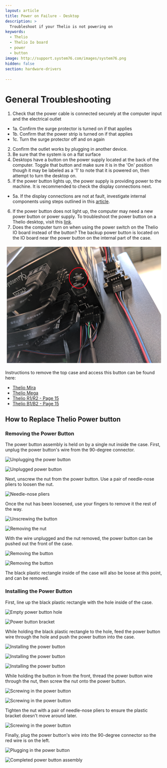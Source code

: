 ```yaml
---
layout: article
title: Power on Failure - Desktop
description: >
  Troubleshoot if your Thelio is not powering on
keywords:
  - Thelio
  - Thelio Io board
  - power
  - button
image: http://support.system76.com/images/system76.png
hidden: false
section: hardware-drivers

---
```


# General Troubleshooting

1. Check that the power cable is connected securely at the computer input and the electrical outlet
  - 1a. Confirm the surge protector is turned on if that applies
  - 1b. Confirm that the power strip is turned on if that applies
  - 1c. Turn the surge protector off and on again
2. Confirm the outlet works by plugging in another device.
3. Be sure that the system is on a flat surface
4. Desktops have a button on the power supply located at the back of the computer. Toggle that button and make sure it is in the 'On' position though it may be labeled as a '1' to note that it is powered on, then attempt to turn the desktop on.
5. If the power button lights up, the power supply is providing power to the machine. It is recommended to check the display connections next.
  - 5a. If the display connections are not at fault, investigate internal components using steps outlined in this [article](https://support.system76.com/articles/hardware-failure/).
6. If the power button does not light up, the computer may need a new power button or power supply. To troubleshoot the power button on a Thelio desktop, visit this [link](https://tech-docs.system76.com/models/thelio-massive-b1.2/repairs.html#troubleshooting-the-power-button).
7. Does the computer turn on when using the power switch on the Thelio IO board instead of the button? The backup power button is located on the IO board near the power button on the internal part of the case. 

![Thelio Io power button](/images/thelio-power-button/thelio-io-power-button.png)

Instructions to remove the top case and access this button can be found here: 

- [Thelio Mira](https://tech-docs.system76.com/models/thelio-mira-r1.0/repairs.html#troubleshooting-the-power-button) 
- [Thelio Mega](https://tech-docs.system76.com/models/thelio-mega-r1.0/repairs.html#troubleshooting-the-power-button)
- [Thelio R1/R2 - Page 15](https://github.com/system76/docs/blob/gh-pages/service-manuals/pdfs/Thelio/R1/thelio-r1-service-manual.pdf)
- [Thelio B1/B2 - Page 15](https://github.com/system76/docs/blob/gh-pages/service-manuals/pdfs/Thelio/B1/thelio-b1-service-manual.pdf)

## How to Replace Thelio Power button

### Removing the Power Button

The power button assembly is held on by a single nut inside the case. First, unplug the power button's wire from the 90-degree connector.

![Unplugging the power button](/images/thelio-power-button/unplug-1.jpg)

![Unplugged power button](/images/thelio-power-button/unplug-2.jpg)

Next, unscrew the nut from the power button. Use a pair of needle-nose pliers to loosen the nut.

![Needle-nose pliers](/images/thelio-power-button/needle-nose.jpg)

Once the nut has been loosened, use your fingers to remove it the rest of the way.

![Unscrewing the button](/images/thelio-power-button/unscrewing.jpg)

![Removing the nut](/images/thelio-power-button/nut-removal.jpg)

With the wire unplugged and the nut removed, the power button can be pushed out the front of the case.

![Removing the button](/images/thelio-power-button/button-removal-1.jpg)

![Removing the button](/images/thelio-power-button/button-removal-2.jpg)

The black plastic rectangle inside of the case will also be loose at this point, and can be removed.

### Installing the Power Button

First, line up the black plastic rectangle with the hole inside of the case.

![Empty power button hole](/images/thelio-power-button/power-button-hole.jpg)

![Power button bracket](/images/thelio-power-button/bracket.jpg)

While holding the black plastic rectangle to the hole, feed the power button wire through the hole and push the power button into the case.

![Installing the power button](/images/thelio-power-button/button-installation-1.jpg)

![Installing the power button](/images/thelio-power-button/button-installation-2.jpg)

![Installing the power button](/images/thelio-power-button/button-installation-3.jpg)

While holding the button in from the front, thread the power button wire through the nut, then screw the nut onto the power button.

![Screwing in the power button](/images/thelio-power-button/nut-installation-1.jpg)

![Screwing in the power button](/images/thelio-power-button/nut-installation-2.jpg)

Tighten the nut with a pair of needle-nose pliers to ensure the plastic bracket doesn't move around later.

![Screwing in the power button](/images/thelio-power-button/nut-installation-3.jpg)

Finally, plug the power button's wire into the 90-degree connector so the red wire is on the left.

![Plugging in the power button](/images/thelio-power-button/plugging-in-wire.jpg)

![Completed power button assembly](/images/thelio-power-button/final-assembly.jpg)
